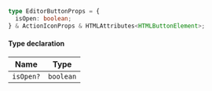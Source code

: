 ```ts
type EditorButtonProps = {
  isOpen: boolean;
} & ActionIconProps & HTMLAttributes<HTMLButtonElement>;
```

#### Type declaration

| Name      | Type      |
| --------- | --------- |
| `isOpen?` | `boolean` |
